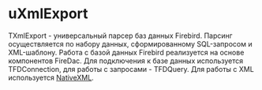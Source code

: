 # uXmlExport

TXmlExport - универсальный парсер баз данных Firebird. Парсинг осуществляется по набору данных, сформированному SQL-запросом и XML-шаблону. Работа с базой данных Firebird реализуется на основе компонентов FireDac. Для подключения к базе данных используется TFDConnection, для работы с запросами - TFDQuery. Для работы с XML используется [NativeXML](https://github.com/kattunga/NativeXml).




